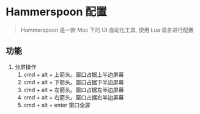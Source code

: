 # Hammerspoon 配置

> Hammerspoon 是一款 Mac 下的 UI 自动化工具, 使用 Lua 语言进行配置

## 功能

1. 分屏操作
   1. cmd + alt + 上箭头。窗口占据上半边屏幕
   2. cmd + alt + 下箭头。窗口占据下半边屏幕
   3. cmd + alt + 左箭头。窗口占据左半边屏幕
   4. cmd + alt + 右箭头。窗口占据右半边屏幕
   5. cmd + alt + enter 窗口全屏
